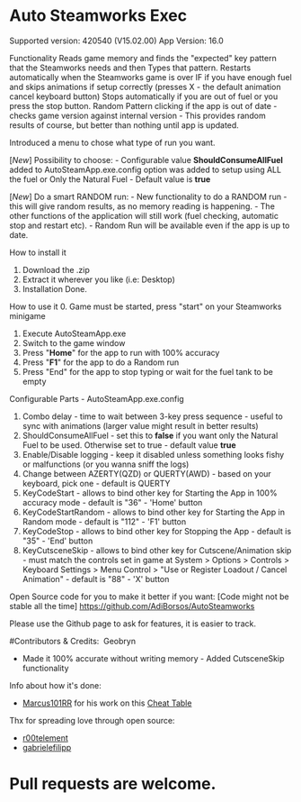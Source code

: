 # Auto Steamworks Exec
Supported version: 420540 (V15.02.00)
App Version: 16.0

Functionality
Reads game memory and finds the "expected" key pattern that the Steamworks needs and then Types that pattern.
Restarts automatically when the Steamworks game is over IF if you have enough fuel and skips animations if setup correctly (presses X - the default animation cancel keyboard button)
Stops automatically if you are out of fuel or you press the stop button.
Random Pattern clicking if the app is out of date - checks game version against internal version - This provides random results of course, but better than nothing until app is updated.

Introduced a menu to chose what type of run you want.

[*New*] 
Possibility to choose:
	- Configurable value **ShouldConsumeAllFuel** added to AutoSteamApp.exe.config option was added to setup using ALL the fuel or Only the Natural Fuel
	- Default value is **true**
	
[*New*] 
Do a smart RANDOM run:
	- New functionality to do a RANDOM run - this will give random results, as no memory reading is happening. 
	- The other functions of the application will still work (fuel checking, automatic stop and restart etc). 
	- Random Run will be available even if the app is up to date.
	

How to install it
1. Download the .zip 
2. Extract it wherever you like (i.e: Desktop)
3. Installation Done.

How to use it
0. Game must be started, press "start" on your Steamworks minigame
1. Execute AutoSteamApp.exe
2. Switch to the game window 
3. Press "**Home**" for the app to run with 100% accuracy
4. Press "**F1**" for the app to do a Random run
5. Press "End" for the app to stop typing or wait for the fuel tank to be empty

Configurable Parts - AutoSteamApp.exe.config
1. Combo delay - time to wait between 3-key press sequence - useful to sync with animations (larger value might result in better results)
2. ShouldConsumeAllFuel - set this to **false** if you want only the Natural Fuel to be used. Otherwise set to true - default value **true**
3. Enable/Disable logging - keep it disabled unless something looks fishy or malfunctions (or you wanna sniff the logs)
4. Change between AZERTY(QZD) or QUERTY(AWD) - based on your keyboard, pick one - default is QUERTY
5. KeyCodeStart - allows to bind other key for Starting the App in 100% accuracy mode - default is "36" - 'Home' button
6. KeyCodeStartRandom - allows to bind other key for Starting the App in Random mode - default is "112" - 'F1' button
7. KeyCodeStop - allows to bind other key for Stopping the App - default is "35" - 'End' button
8. KeyCutsceneSkip - allows to bind other key for Cutscene/Animation skip - must match the controls set in game at System > Options > Controls > Keyboard Settings > Menu Control > "Use or Register Loadout / Cancel Animation" - default is "88" - 'X' button

Open Source code for you to make it better if you want: [Code might not be stable all the time] https://github.com/AdiBorsos/AutoSteamworks

Please use the Github page to ask for features, it is easier to track.

﻿#Contributors & Credits:
﻿
Geobryn﻿ 
- Made it 100% accurate without writing memory
﻿﻿- Added CutsceneSkip functionality

Info about how it's done:
* [Marcus101RR]( https://fearlessrevolution.com/memberlist.php?mode=viewprofile&u=438 ) for his work on this [Cheat Table](https://fearlessrevolution.com/viewtopic.php?f=4&t=9923)

Thx for spreading love through open source:
* [r00telement](https://github.com/r00telement/SmartHunter) 
* [gabrielefilipp](https://github.com/gabrielefilipp/SmartHunter)

# Pull requests are welcome.
